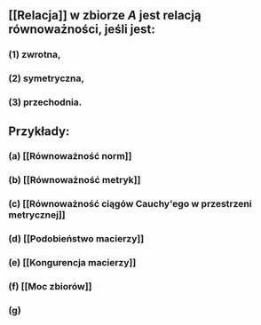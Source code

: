## [[Relacja]] w zbiorze $A$ jest **relacją równoważności**, jeśli jest:
### (1) zwrotna,
### (2) symetryczna,
### (3) przechodnia.

## **Przykłady**:
### (a) [[Równoważność norm]]
### (b) [[Równoważność metryk]]
### (c) [[Równoważność ciągów Cauchy'ego w przestrzeni metrycznej]]
### (d) [[Podobieństwo macierzy]]
### (e) [[Kongurencja macierzy]]
### (f) [[Moc zbiorów]]
### (g)